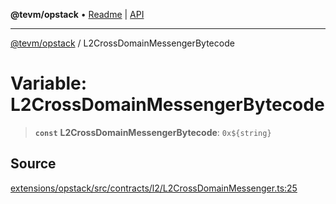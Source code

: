 **@tevm/opstack** • [Readme](../README.md) \| [API](../globals.md)

***

[@tevm/opstack](../README.md) / L2CrossDomainMessengerBytecode

# Variable: L2CrossDomainMessengerBytecode

> **`const`** **L2CrossDomainMessengerBytecode**: ```0x${string}```

## Source

[extensions/opstack/src/contracts/l2/L2CrossDomainMessenger.ts:25](https://github.com/evmts/tevm-monorepo/blob/main/extensions/opstack/src/contracts/l2/L2CrossDomainMessenger.ts#L25)
